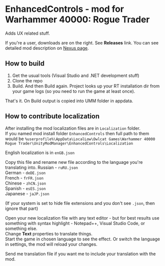 # EnhancedControls - mod for Warhammer 40000: Rogue Trader

Adds UX related stuff. 

If you're a user, downloads are on the right. See **Releases** link.
You can see detailed mod description on [Nexus page](https://www.nexusmods.com/warhammer40kroguetrader/mods/14).


## How to build

1. Get the usual tools (Visual Studio and .NET development stuff)
2. Clone the repo
3. Build. And then Build again. Project looks up your RT installation dir from your game logs (so you need to run the game at least once).

That's it. On Build output is copied into UMM folder in appdata.


## How to contribute localization

After installing the mod localization files are in `Localization` folder.   
If you named mod install folder `EnhancedControls` then full path to them would be `%userprofile%\AppData\LocalLow\Owlcat Games\Warhammer 40000 Rogue Trader\UnityModManager\EnhancedControls\Localization`

English localization is in `enGB.json`

Copy this file and rename new file according to the language you're translating into.
Russian  - `ruRU.json`    
German   - `deDE.json`   
French   - `frFR.json`   
Chinese  - `zhCN.json`    
Spanish  - `esES.json`   
Japanese - `jaJP.json`   

(If your system is set to hide file extensions and you don't see `.json`, then ignore that part)

Open your new localization file with any text editor - but for best results use something with syntax highlight - Notepad++, Visual Studio Code, or something else.   
Change **Text** properties to translate things.  
Start the game in chosen language to see the effect. Or switch the language in settings, the mod will reload your changes.

Send me translation file if you want me to include your translation with the mod.
